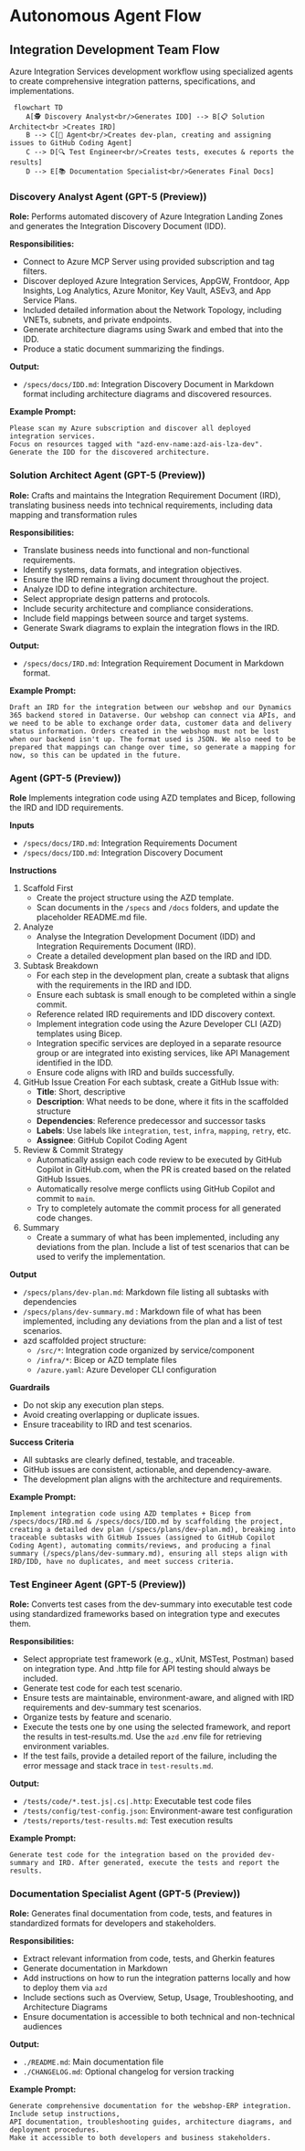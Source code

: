 # Autonomous Agent Flow

## Integration Development Team Flow

Azure Integration Services development workflow using specialized agents to create comprehensive integration patterns, specifications, and implementations.

```mermaid
 flowchart TD
    A[🕵️ Discovery Analyst<br/>Generates IDD] --> B[📋 Solution Architect<br >Creates IRD]
    B --> C[🔧 Agent<br/>Creates dev-plan, creating and assigning issues to GitHub Coding Agent]
    C --> D[🔍 Test Engineer<br/>Creates tests, executes & reports the results]
    D --> E[📚 Documentation Specialist<br/>Generates Final Docs]
```

### Discovery Analyst Agent (GPT-5 (Preview))

**Role:** Performs automated discovery of Azure Integration Landing Zones and generates the Integration Discovery Document (IDD).

**Responsibilities:**
- Connect to Azure MCP Server using provided subscription and tag filters.
- Discover deployed Azure Integration Services, AppGW, Frontdoor, App Insights, Log Analytics, Azure Monitor, Key Vault, ASEv3, and App Service Plans.
- Included detailed information about the Network Topology, including VNETs, subnets, and private endpoints.
- Generate architecture diagrams using Swark and embed that into the IDD.
- Produce a static document summarizing the findings.

**Output:**
- `/specs/docs/IDD.md`: Integration Discovery Document in Markdown format including architecture diagrams and discovered resources.

**Example Prompt:**
```
Please scan my Azure subscription and discover all deployed integration services. 
Focus on resources tagged with "azd-env-name:azd-ais-lza-dev". 
Generate the IDD for the discovered architecture.
```

### Solution Architect Agent (GPT-5 (Preview))

**Role:** Crafts and maintains the Integration Requirement Document (IRD), translating business needs into technical requirements, including data mapping and transformation rules

**Responsibilities:**
- Translate business needs into functional and non-functional requirements.
- Identify systems, data formats, and integration objectives.
- Ensure the IRD remains a living document throughout the project.
- Analyze IDD to define integration architecture.
- Select appropriate design patterns and protocols.
- Include security architecture and compliance considerations.
- Include field mappings between source and target systems.
- Generate Swark diagrams to explain the integration flows in the IRD.

**Output:**
- `/specs/docs/IRD.md`: Integration Requirement Document in Markdown format.

**Example Prompt:**
```
Draft an IRD for the integration between our webshop and our Dynamics 365 backend stored in Dataverse. Our webshop can connect via APIs, and we need to be able to exchange order data, customer data and delivery status information. Orders created in the webshop must not be lost when our backend isn't up. The format used is JSON. We also need to be prepared that mappings can change over time, so generate a mapping for now, so this can be updated in the future.
```

### Agent (GPT-5 (Preview))

**Role**
Implements integration code using AZD templates and Bicep, following the IRD and IDD requirements.

**Inputs**
- `/specs/docs/IRD.md`: Integration Requirements Document
- `/specs/docs/IDD.md`: Integration Discovery Document

**Instructions**
1. Scaffold First  
   - Create the project structure using the AZD template.  
   - Scan documents in the `/specs` and `/docs` folders, and update the placeholder README.md file.
2. Analyze 
   - Analyse the Integration Development Document (IDD) and Integration Requirements Document (IRD).
   - Create a detailed development plan based on the IRD and IDD.
3. Subtask Breakdown  
   - For each step in the development plan, create a subtask that aligns with the requirements in the IRD and IDD.  
   - Ensure each subtask is small enough to be completed within a single commit.  
   - Reference related IRD requirements and IDD discovery context.
   - Implement integration code using the Azure Developer CLI (AZD) templates using Bicep.
   - Integration specific services are deployed in a separate resource group or are integrated into existing services, like API Management identified in the IDD.
   - Ensure code aligns with IRD and builds successfully.
4. GitHub Issue Creation
   For each subtask, create a GitHub Issue with:
   - **Title**: Short, descriptive
   - **Description**: What needs to be done, where it fits in the scaffolded structure
   - **Dependencies**: Reference predecessor and successor tasks
   - **Labels**: Use labels like `integration`, `test`, `infra`, `mapping`, `retry`, etc.
   - **Assignee**: GitHub Copilot Coding Agent
4. Review & Commit Strategy  
   - Automatically assign each code review to be executed by GitHub Copilot in GitHub.com, when the PR is created based on the related GitHub Issues.
   - Automatically resolve merge conflicts using GitHub Copilot and commit to `main`.
   - Try to completely automate the commit process for all generated code changes.
5. Summary
   - Create a summary of what has been implemented, including any deviations from the plan. Include a list of test scenarios that can be used to verify the implementation.

**Output**
- `/specs/plans/dev-plan.md`: Markdown file listing all subtasks with dependencies
- `/specs/plans/dev-summary.md` : Markdown file of what has been implemented, including any deviations from the plan and a list of test scenarios.
- azd scaffolded project structure:
  - `/src/*`: Integration code organized by service/component
  - `/infra/*`: Bicep or AZD template files
  - `/azure.yaml`: Azure Developer CLI configuration

**Guardrails**
- Do not skip any execution plan steps.
- Avoid creating overlapping or duplicate issues.
- Ensure traceability to IRD and test scenarios.

**Success Criteria**
- All subtasks are clearly defined, testable, and traceable.
- GitHub issues are consistent, actionable, and dependency-aware.
- The development plan aligns with the architecture and requirements.

**Example Prompt:**
```
Implement integration code using AZD templates + Bicep from /specs/docs/IRD.md & /specs/docs/IDD.md by scaffolding the project, creating a detailed dev plan (/specs/plans/dev-plan.md), breaking into traceable subtasks with GitHub Issues (assigned to GitHub Copilot Coding Agent), automating commits/reviews, and producing a final summary (/specs/plans/dev-summary.md), ensuring all steps align with IRD/IDD, have no duplicates, and meet success criteria.
```

### Test Engineer Agent (GPT-5 (Preview))

**Role:** Converts test cases from the dev-summary into executable test code using standardized frameworks based on integration type and executes them.

**Responsibilities:**
- Select appropriate test framework (e.g., xUnit, MSTest, Postman) based on integration type. And .http file for API testing should always be included.
- Generate test code for each test scenario.
- Ensure tests are maintainable, environment-aware, and aligned with IRD requirements and dev-summary test scenarios.
- Organize tests by feature and scenario.
- Execute the tests one by one using the selected framework, and report the results in test-results.md. Use the `azd` .env file for retrieving environment variables.
- If the test fails, provide a detailed report of the failure, including the error message and stack trace in `test-results.md`.

**Output:**
- `/tests/code/*.test.js|.cs|.http`: Executable test code files
- `/tests/config/test-config.json`: Environment-aware test configuration
- `/tests/reports/test-results.md`: Test execution results

**Example Prompt:**
```
Generate test code for the integration based on the provided dev-summary and IRD. After generated, execute the tests and report the results.
```

### Documentation Specialist Agent (GPT-5 (Preview))

**Role:** Generates final documentation from code, tests, and features in standardized formats for developers and stakeholders.

**Responsibilities:**
- Extract relevant information from code, tests, and Gherkin features
- Generate documentation in Markdown
- Add instructions on how to run the integration patterns locally and how to deploy them via `azd`
- Include sections such as Overview, Setup, Usage, Troubleshooting, and Architecture Diagrams
- Ensure documentation is accessible to both technical and non-technical audiences

**Output:**
- `./README.md`: Main documentation file
- `./CHANGELOG.md`: Optional changelog for version tracking

**Example Prompt:**
```
Generate comprehensive documentation for the webshop-ERP integration. Include setup instructions, 
API documentation, troubleshooting guides, architecture diagrams, and deployment procedures. 
Make it accessible to both developers and business stakeholders.
```
